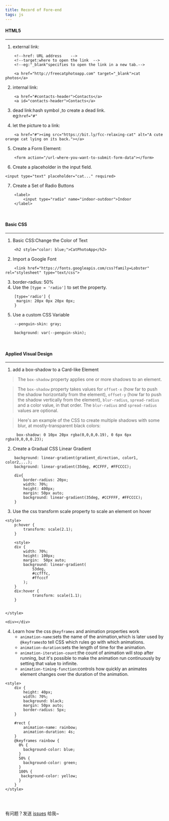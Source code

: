 ```yaml
---
title: Record of Fore-end
tags: js 
---
```


#### HTML5
---

1. external link:
```
    <!--href: URL address    -->
    <!--target:where to open the link  -->
    <!--eg:"_blank"specifies to open the link in a new tab.-->
    
    <a href="http://freecatphotoapp.com" target="_blank">cat photos</a>    
```
2. internal link: 
```
    <a href="#contacts-header">Contacts</a>
    <a id="contacts-header">Contacts</a>
```
3. dead link:hash symbol ,to create a dead link.     
   eg:`href="#"`

4. let the picture to a link:
```
    <a href="#"><img src="https://bit.ly/fcc-relaxing-cat" alt="A cute orange cat lying on its back."></a>
```
5. Create a Form Element: 
```
    <form action="/url-where-you-want-to-submit-form-data"></form>
```
6. Create a placeholder in the input field.
```
<input type="text" placeholder="cat..." required>
```
7. Create a Set of Radio Buttons
```
    <label>
        <input type="radio" name="indoor-outdoor">Indoor
    </label>
```

<br>

#### Basic CSS
---

1. Basic CSS:Change the Color of Text
```
    <h2 style="color: blue;">CatPhotoApp</h2>
```
2. Import a Google Font
```
    <link href="https://fonts.googleapis.com/css?family=Lobster" rel="stylesheet" type="text/css">

```
3. border-radius: 50%
4. Use the `[type = 'radio']` to set the property.
```
    [type='radio'] {
     margin: 20px 0px 20px 0px;
    }
```
5. Use a custom CSS Variable
```
    --penguin-skin: gray;
    
    background: var(--penguin-skin);
```

<br>

#### Applied Visual Design
---

1. add a box-shadow to a Card-like Element

>The `box-shadow` property applies one or more shadows to an element.

>The `box-shadow` property takes values for `offset-x` (how far to push the shadow horizontally from the element), `offset-y` (how far to push the shadow vertically from the element), `blur-radius`, `spread-radius` and a color value, in that order. The `blur-radius` and `spread-radius` values are optional.

>Here's an example of the CSS to create multiple shadows with some blur, at mostly-transparent black colors:
```
     box-shadow: 0 10px 20px rgba(0,0,0,0.19), 0 6px 6px rgba(0,0,0,0.23);
```
2. Create a Gradual CSS Linear Gradient
```
    background: linear-gradient(gradient_direction, color1, color2,...);
    background: linear-gradient(35deg, #CCFFF, #FFCCCC);
    
    div{ 
        border-radius: 20px;
        width: 70%;
        height: 400px;
        margin: 50px auto;
        background: linear-gradient(35deg, #CCFFFF, #FFCCCC);
    }
```
3. Use the css transform scale property to scale an element on hover
```
<style>
    p:hover {
        transform: scale(2.1);
    }
    
    <style>
    div { 
        width: 70%;
        height: 100px;
        margin:  50px auto;
        background: linear-gradient(
            53deg,
            #ccfffc,
            #ffcccf
        );
    }
    div:hover {
            transform: scale(1.1);
    }
  
  
</style>

<div></div>
```

4. Learn how the css `@keyframes` and animation properties work
    * `animation-name`:sets the name of the animation,which is later used by `@keyframes`to tell CSS which rules go with which animations.
    *  `animation-duration`:sets the length of time for the animation. 
    *  `animation-iteration-count`:the count of animation will stop after running, but it's possible to make the animation run continuously by setting that value to infinite.
    *  `animation-timing-function`:controls how quickly an animates element changes over the duration of the animation.
```
<style>
    div {
        height: 40px;
        width: 70%;
        background: black;
        margin: 50px auto;
        border-radius: 5px;
    }

    #rect {
        animation-name: rainbow;
        animation-duration: 4s;
    }
    @keyframes rainbow {
      0% {
        background-color: blue;
      }
      50% {
        background-color: green;
      }
      100% {
       background-color: yellow;
      }
    }
</style>
  
```

<br>

有问题？发送 [issues](http://sythoney.me/about/) 给我~
